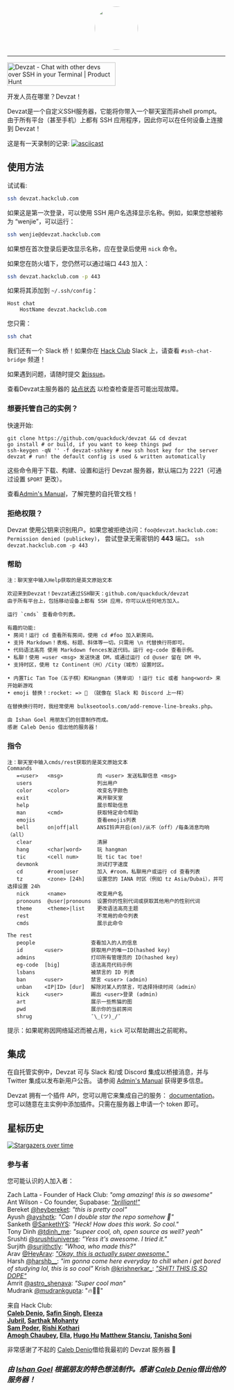 <div align="center">
<img src="https://github.com/quackduck/devzat/assets/38882631/046fbb4d-dff2-41e9-a61c-271d0820473e" style="height: 100px; border-radius: 50px;" />
</div>

***

<a href="https://www.producthunt.com/posts/devzat?utm_source=badge-top-post-badge&utm_medium=badge&utm_souce=badge-devzat" target="_blank"><img src="https://api.producthunt.com/widgets/embed-image/v1/top-post-badge.svg?post_id=298678&theme=light&period=daily" alt="Devzat - Chat with other devs over SSH in your Terminal | Product Hunt" style="width: 250px; height: 54px;" width="250" height="54" /></a>

开发人员在哪里？Devzat！

Devzat是一个自定义SSH服务器，它能将你带入一个聊天室而非shell prompt。由于所有平台（甚至手机）上都有 SSH 应用程序，因此你可以在任何设备上连接到 Devzat！


<!-- <img src="https://user-images.githubusercontent.com/38882631/115499526-a4d70280-a280-11eb-8723-817f54eccf3e.png" height=400px /> -->

这是有一天录制的记录:
[![asciicast](https://asciinema.org/a/477083.svg)](https://asciinema.org/a/477083?speed=3)
## 使用方法

试试看:

```sh
ssh devzat.hackclub.com
```

如果这是第一次登录，可以使用 SSH 用户名选择显示名称。例如，如果您想被称为 “wenjie”，可以运行：
```sh
ssh wenjie@devzat.hackclub.com
```
如果想在首次登录后更改显示名称，应在登录后使用 `nick` 命令。


如果您在防火墙下，您仍然可以通过端口 443 加入：
```sh
ssh devzat.hackclub.com -p 443
```

如果将其添加到 `~/.ssh/config`：
```ssh
Host chat
    HostName devzat.hackclub.com
```

您只需：
```sh
ssh chat
```

我们还有一个 Slack 桥！如果你在 [Hack Club](https://hackclub.com) Slack 上，请查看 `#ssh-chat-bridge` 频道！

如果遇到问题，请随时提交 [新issue](https://github.com/quackduck/devzat/issues)。

查看Devzat主服务器的 [站点状态](https://stats.uptimerobot.com/kxMQqfYk4y) 以检查检查是否可能出现故障。


### 想要托管自己的实例？

快速开始:
```shell
git clone https://github.com/quackduck/devzat && cd devzat
go install # or build, if you want to keep things pwd
ssh-keygen -qN '' -f devzat-sshkey # new ssh host key for the server
devzat # run! the default config is used & written automatically
```
这些命令用于下载、构建、设置和运行 Devzat 服务器，默认端口为 2221（可通过设置 `$PORT` 更改）。

查看[Admin's Manual](Admin's%20Manual.md)，了解完整的自托管文档！

### 拒绝权限？

Devzat 使用公钥来识别用户。如果您被拒绝访问：`foo@devzat.hackclub.com: Permission denied (publickey)`， 尝试登录无需密钥的 **443** 端口。
`ssh devzat.hackclub.com -p 443`



### 帮助

```text
注：聊天室中输入Help获取的是英文原始文本

欢迎来到Devzat！Devzat通过SSH聊天：github.com/quackduck/devzat
由于所有平台上，包括移动设备上都有 SSH 应用，你可以从任何地方加入。

运行 `cmds` 查看命令列表。

有趣的功能:
• 房间！运行 cd 查看所有房间，使用 cd #foo 加入新房间。
• 支持 Markdown！表格、标题、斜体等一切。只需用 \n 代替换行符即可。
• 代码语法高亮 使用 Markdown fences发送代码。运行 eg-code 查看示例。
• 私聊！使用 =user <msg> 发送快速 DM，或通过运行 cd @user 留在 DM 中。
• 支持时区，使用 tz Continent（州）/City（城市）设置时区。

• 内置Tic Tan Toe（五子棋）和Hangman (猜单词）！运行 tic 或者 hang<word> 来开始新游戏
• emoji 替换！:rocket: => 🚀 （就像在 Slack 和 Discord 上一样）

在替换换行符时，我经常使用 bulkseotools.com/add-remove-line-breaks.php。

由 Ishan Goel 用朋友们的创意制作而成。
感谢 Caleb Denio 借出他的服务器！
```
### 指令
```text
注：聊天室中输入cmds/rest获取的是英文原始文本
Commands
   =<user>   <msg>           向 <user> 发送私聊信息 <msg>
   users                     列出用户
   color     <color>         改变名字颜色
   exit                      离开聊天室
   help                      展示帮助信息
   man       <cmd>           获取特定命令帮助
   emojis                    查看emojis列表
   bell      on|off|all      ANSI铃声开启(on)/从不（off）/每条消息均响（all）
   clear                     清屏
   hang      <char|word>     玩 hangman
   tic       <cell num>      玩 tic tac toe!
   devmonk                   测试打字速度
   cd        #room|user      加入 #room，私聊用户或运行 cd 查看列表
   tz        <zone> [24h]    设置您的 IANA 时区（例如 tz Asia/Dubai），并可选择设置 24h
   nick      <name>          改变用户名
   pronouns  @user|pronouns  设置你的性别代词或获取其他用户的性别代词
   theme     <theme>|list    更改语法高亮主题
   rest                      不常用的命令列表 
   cmds                      展示此命令
```
```
The rest
   people                  查看加入的人的信息
   id       <user>         获取用户的唯一ID(hashed key)
   admins                  打印所有管理员的 ID(hashed key)
   eg-code  [big]          语法高亮代码示例
   lsbans                  被禁言的 ID 列表
   ban      <user>         禁言 <user> (admin)
   unban    <IP|ID> [dur]  解除对某人的禁言，可选择持续时间（admin）
   kick     <user>         踢出 <user>登录 (admin)
   art                     展示一些熊猫的图
   pwd                     展示你的当前房间
   shrug                   ¯\_(ツ)_/¯
```
提示：如果昵称因网络延迟而被占用，`kick` 可以帮助踢出之前昵称。

## 集成

在自托管实例中，Devzat 可与 Slack 和/或 Discord 集成以桥接消息，并与 Twitter 集成以发布新用户公告。
请参阅 [Admin's Manual](Admin's%20Manual.md) 获得更多信息。


Devzat 拥有一个插件 API，您可以用它来集成自己的服务： [documentation](plugin/README.md)。
您可以随意在主实例中添加插件。只需在服务器上申请一个 token 即可。




## 星标历史

[![Stargazers over time](https://starchart.cc/quackduck/devzat.svg)](https://starchart.cc/quackduck/devzat)


### 参与者

您可能认识的人加入者：

Zach Latta - Founder of Hack Club: _"omg amazing! this is so awesome"_  
Ant Wilson - Co founder, Supabase: [_"brilliant!"_](https://twitter.com/AntWilson/status/1396444302721445889)  
Bereket [@heybereket](https://twitter.com/heybereket): _"this is pretty cool"_  
Ayush [@ayshptk](https://twitter.com/ayshptk): _"Can I double star the repo somehow :pleading_face:"_  
Sanketh [@SankethYS](https://twitter.com/SankethYS): _"Heck! How does this work. So cool."_  
Tony Dinh [@tdinh_me](https://twitter.com/tdinh_me): _"supeer cool, oh, open source as well? yeah"_  
Srushti [@srushtiuniverse](https://twitter.com/srushtiuniverse): _"Yess it's awesome. I tried it."_  
Surjith [@surjithctly](https://twitter.com/surjithctly): _"Whoa, who made this?"_  
Arav [@HeyArav](https://twitter.com/HeyArav): [_"Okay, this is actually super awesome."_](https://twitter.com/tregsthedev/status/1384180393893498880)  
Harsh [@harshb__](https://twitter.com/harshb__): _"im gonna come here everyday to chill when i get bored of studying lol, this is so cool"_
Krish [@krishnerkar_](https://twitter.com/krishnerkar_):  [_"SHIT! THIS IS SO DOPE"_](https://twitter.com/krishnerkar_/status/1384173042616573960)  
Amrit [@astro_shenava](https://twitter.com/astro_shenava): _"Super cool man"_  
Mudrank [@mudrankgupta](https://twitter.com/mudrankgupta): "🔥🚀🚀"

来自 Hack Club:  
**[Caleb Denio](https://calebden.io), [Safin Singh](https://safin.dev), [Eleeza](https://github.com/E-Lee-Za)   
[Jubril](https://github.com/s1ntaxe770r), [Sarthak Mohanty](https://sarthakmohanty.me)    
[Sam Poder](http://sampoder.com), [Rishi Kothari](http://rishi.cx)    
[Amogh Chaubey](https://amogh.sh), [Ella](https://ella.cx/), [Hugo Hu](https://github.com/Hugoyhu)
[Matthew Stanciu](https://matthewstanciu.me/), [Tanishq Soni](https://tanishqsoni.me)**

非常感谢了不起的 [Caleb Denio](https://github.com/cjdenio)借给我最初的 Devzat 服务器 💖


### *由 [Ishan Goel](https://twitter.com/usrbinishan/) 根据朋友的特色想法制作。感谢 [Caleb Denio](https://twitter.com/CalebDenio)借出他的服务器！*